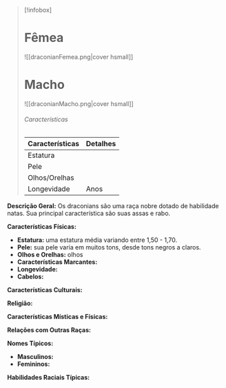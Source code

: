 > [!infobox]
> #  Fêmea
> ![[draconianFemea.png|cover hsmall]]
> # Macho
> ![[draconianMacho.png|cover hsmall]]
> ###### Características 
> | Características| Detalhes |
> | ---- | ---- |
> | Estatura| |
> | Pele |  |
> |Olhos/Orelhas |  |
> | Longevidade |  Anos |


**Descrição Geral:**
Os draconians são uma raça nobre dotado de habilidade natas. Sua principal característica são suas assas e rabo.

**Características Físicas:**

- **Estatura:** uma estatura média variando entre 1,50 - 1,70.
- **Pele:** sua pele varia em muitos tons, desde tons negros a claros.
- **Olhos e Orelhas:** olhos 
- **Características Marcantes:**
- **Longevidade:**
- **Cabelos:**

**Características Culturais:**


**Religião:**


**Características Místicas e Físicas:**


**Relações com Outras Raças:**

**Nomes Típicos:**

- **Masculinos:**
- **Femininos:**

**Habilidades Raciais Típicas:**

